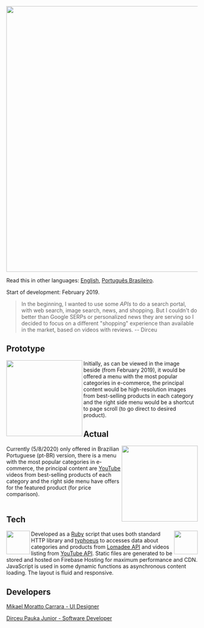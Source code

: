 <p align="center">
  <a target="_blank" href="https://junior123.com"><img width="700" src="https://github.com/dirceup/junior123-public/blob/master/images/junior123-sunshine.png" /></a>
</p>

Read this in other languages: <a href="https://github.com/dirceup/junior123-public/blob/master/README.en.md">English</a>, <a href="https://github.com/dirceup/junior123-public/blob/master/README.md">Português Brasileiro</a>.

Start of development: February 2019.

> In the beginning, I wanted to use some _APIs_ to do a search portal, with web search, image search, news, and shopping. But I couldn't do better than Google SERPs or personalized news they are serving so I decided to focus on a different "shopping" experience than available in the market, based on videos with reviews. -- Dirceu

## Prototype

<img align="left" width="200" src="https://github.com/dirceup/junior123-public/blob/master/images/junior123-prototipo.png" /> Initially, as can be viewed in the image beside (from February 2019), it would be offered a menu with the most popular categories in e-commerce, the principal content would be high-resolution images from best-selling products in each category and the right side menu would be a shortcut to page scroll (to go direct to desired product).

## Actual

<img align="right" width="200" src="https://github.com/dirceup/junior123-public/blob/master/images/junior123-atual.png" /> Currently (5/8/2020) only offered in Brazilian Portuguese (pt-BR) version, there is a menu with the most popular categories in e-commerce, the principal content are [YouTube](https://youtube.com/) videos from best-selling products of each category and the right side menu have offers for the featured product (for price comparison).
<br>
<br>

## Tech

<img align="left" width="62" src="https://github.com/dirceup/junior123-public/blob/master/images/header-ruby-logo@2x.png" /><img align="right" width="62" src="https://github.com/dirceup/junior123-public/blob/master/images/js-logo.png" />Developed as a [Ruby](https://www.ruby-lang.org/) script that uses both standard HTTP library and [typhoeus](https://github.com/typhoeus/typhoeus) to accesses data about categories and products from [Lomadee API](https://developer.lomadee.com/) and videos listing from [YouTube API](https://developers.google.com/youtube/). Static files are generated to be stored and hosted on Firebase Hosting for maximum performance and CDN. JavaScript is used in some dynamic functions as asynchronous content loading. The layout is fluid and responsive.

## Developers

<a href="https://github.com/mikaelcarrara">Mikael Moratto Carrara - UI Designer</a>

<a href="https://github.com/dirceup">Dirceu Pauka Junior - Software Developer</a>
